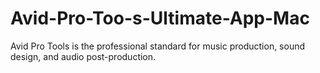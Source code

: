 # Avid-Pro-Too-s-Ultimate-App-Mac
Avid Pro Tools is the professional standard for music production, sound design, and audio post-production.
